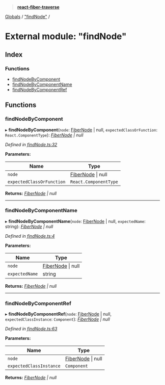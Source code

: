 > **[react-fiber-traverse](../README.md)**

[Globals](../globals.md) / ["findNode"](_findnode_.md) /

# External module: "findNode"

## Index

### Functions

* [findNodeByComponent](_findnode_.md#findnodebycomponent)
* [findNodeByComponentName](_findnode_.md#findnodebycomponentname)
* [findNodeByComponentRef](_findnode_.md#findnodebycomponentref)

## Functions

###  findNodeByComponent

▸ **findNodeByComponent**(`node`: [FiberNode](_mocked_types_index_.md#fibernode) | null, `expectedClassOrFunction`: `React.ComponentType`): *[FiberNode](_mocked_types_index_.md#fibernode) | null*

*Defined in [findNode.ts:32](https://github.com/bendtherules/react-fiber-traverse/blob/18ea2e7/src/findNode.ts#L32)*

**Parameters:**

Name | Type |
------ | ------ |
`node` | [FiberNode](_mocked_types_index_.md#fibernode) \| null |
`expectedClassOrFunction` | `React.ComponentType` |

**Returns:** *[FiberNode](_mocked_types_index_.md#fibernode) | null*

___

###  findNodeByComponentName

▸ **findNodeByComponentName**(`node`: [FiberNode](_mocked_types_index_.md#fibernode) | null, `expectedName`: string): *[FiberNode](_mocked_types_index_.md#fibernode) | null*

*Defined in [findNode.ts:4](https://github.com/bendtherules/react-fiber-traverse/blob/18ea2e7/src/findNode.ts#L4)*

**Parameters:**

Name | Type |
------ | ------ |
`node` | [FiberNode](_mocked_types_index_.md#fibernode) \| null |
`expectedName` | string |

**Returns:** *[FiberNode](_mocked_types_index_.md#fibernode) | null*

___

###  findNodeByComponentRef

▸ **findNodeByComponentRef**(`node`: [FiberNode](_mocked_types_index_.md#fibernode) | null, `expectedClassInstance`: `Component`): *[FiberNode](_mocked_types_index_.md#fibernode) | null*

*Defined in [findNode.ts:63](https://github.com/bendtherules/react-fiber-traverse/blob/18ea2e7/src/findNode.ts#L63)*

**Parameters:**

Name | Type |
------ | ------ |
`node` | [FiberNode](_mocked_types_index_.md#fibernode) \| null |
`expectedClassInstance` | `Component` |

**Returns:** *[FiberNode](_mocked_types_index_.md#fibernode) | null*